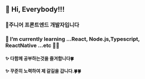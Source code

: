 <h2>👋 Hi, Everybody!!!</h2>
<h3>👀주니어 프론트엔드 개발자입니다</h3>
<h3>🌱 I’m currently learning ...React, Node.js,Typescript, ReactNative ...etc 👊👊</h3>
<h4>✨ 다함께 공부하는것을 즐겨합니다🍀</h4>
<h4>✨ 꾸준히 노력하여 제 갈길을 갑니다.🍀🍀</h4>

